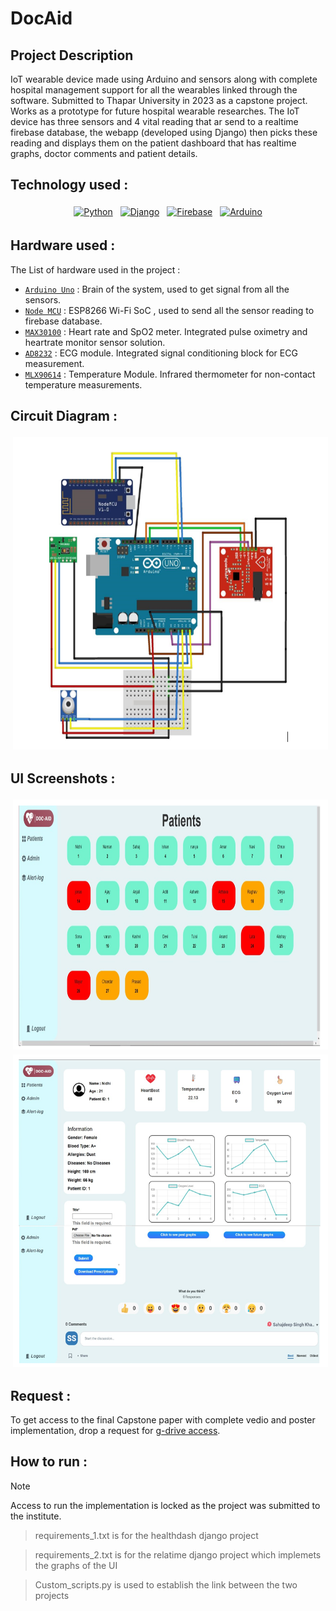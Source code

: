 # DocAid

## Project Description 

IoT wearable device made using Arduino and sensors along with complete hospital management support for all the wearables linked through the software. Submitted to Thapar University in 2023 as a capstone project. Works as a prototype for future hospital wearable researches. The IoT device has three sensors and 4 vital reading that ar send to a realtime firebase database, the webapp (developed using Django) then picks these reading and displays them on the patient dashboard that has realtime graphs, doctor comments and patient details.

## Technology used : 

<p align="center">
 <a href="https://www.python.org/"><img src="https://img.shields.io/badge/Python-FFD43B?style=for-the-badge&logo=python&logoColor=blue" alt="Python" height="50" style="vertical-align:top; margin:4px"></a>
 <a href="https://www.djangoproject.com/"> <img src="https://img.shields.io/badge/django-%23092E20.svg?style=for-the-badge&logo=django&logoColor=white" alt="Django" height="50" style="vertical-align:top; margin:4px"></a>
  <a href="https://firebase.google.com/"> <img src="https://img.shields.io/badge/firebase-%23039BE5.svg?style=for-the-badge&logo=firebase" alt="Firebase" height="50" style="vertical-align:top; margin:4px"></a>
  <a href="https://www.arduino.cc/"> <img src="https://img.shields.io/badge/-Arduino-00979D?style=for-the-badge&logo=Arduino&logoColor=white" alt="Arduino" height="50" style="vertical-align:top; margin:4px"></a>
</p>

## Hardware used : 

The List of hardware used in the project :

- [`Arduino Uno`](https://docs.arduino.cc/hardware/uno-rev3/) : Brain of the system, used to get signal from all the sensors.
- [`Node MCU`](https://projecthub.arduino.cc/PatelDarshil/getting-started-with-nodemcu-esp8266-on-arduino-ide-b193c3) : ESP8266 Wi-Fi SoC , used to send all the sensor reading to firebase database.
- [`MAX30100`](https://www.electronicwings.com/arduino/max30100-pulse-oximeter-interfacing-with-arduino) : Heart rate and SpO2 meter. Integrated pulse oximetry and heartrate monitor sensor solution.
- [`AD8232`](https://robu.in/ecg-sensor-ad8232-heart-rate-monitor-detail-guide-interfacing-with-arduino/) : ECG module. Integrated signal conditioning block for ECG measurement.
- [`MLX90614`](https://lastminuteengineers.com/mlx90614-ir-temperature-sensor-arduino-tutorial/) : Temperature Module. Infrared thermometer for non-contact temperature measurements.

  
## Circuit Diagram : 

<p align="center">
 <a ><img src="https://github.com/prateek11rai/DocAid/blob/main/circuit_diagram.png" alt="Circuit Diagram" height="500" style="vertical-align:top; margin:4px"></a>
</p>

## UI Screenshots :

<p align="center">
 <a ><img src="https://github.com/prateek11rai/DocAid/blob/main/patient_1.png" alt="Homepage" height="400" style="vertical-align:top; margin:4px"></a>
  <a ><img src="https://github.com/prateek11rai/DocAid/blob/main/patient_2.png" alt="Patient Dashboard" height="500" style="vertical-align:top; margin:4px"></a>
</p>

## Request :
To get access to the final Capstone paper with complete vedio and poster implementation, drop a request for [g-drive access](https://drive.google.com/drive/folders/1FoGCUKgEGpYaWVIEXGCDbDORS8W-ljC0).

## How to run :
> [!NOTE]
Access to run the implementation is locked as the project was submitted to the institute.

> requirements_1.txt is for the healthdash django project


> requirements_2.txt is for the relatime django project which implemets the graphs of the UI


> Custom_scripts.py is used to establish the link between the two projects

